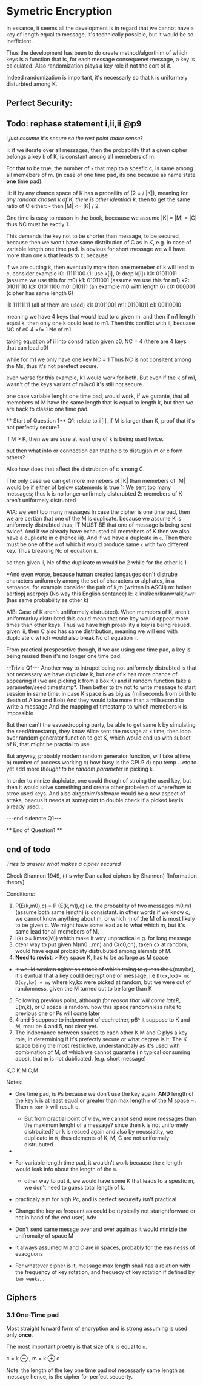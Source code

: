 # Symetric Encryption


In essance, it seems all the development is in regard that we cannot have a key of length equal to message,
it's technically possible, but it would be so inefficient. 

Thus the development has been to do create method/algorthim of which keys is a function that is, for each message consequenet message, a key is calculated. Also randomization plays a key role if not the cort of it.

Indeed randomization is important, it's necessarly so that `k` is uniformely disturbted among K.


## Perfect Security: 


Todo: rephase statement i,ii,ii @p9
-------


i _just assume it's secure so the rest point make sense_?

ii: 
 if we iterate over all messages, then the probability that a given
 cipher belongs a key `k` of K, is constant among all memebers of m. 

 For that to be true, the number of `k` that map to a spesfic c, is 
 same among all memebers of m. (in case of one time pad, its one
 because as name state **one** time pad). 

iii: 
  if by any chance space of K has a probaility of (2 = / |K|),
   meaning for _any random chosen k of K, there is other
   identiacl k_. then to get the same ratio of C either: 
         - then |M| <= |K| / 2.
  

One time is easy to reason in the book, beceause we assume |K| = 
|M| = |C| thus NC must be exctly 1.

This demands the key not to be shorter than message, to be secured, 
because then we won't have same distribution of C as in K, e.g. in 
case of variable length one time pad. Is obvious for short message
we will have more than one `k` that leads to `C`, because
 
 if we are cutting `k`, then eventually more than one memeber 
 of k will lead to c, consider example 
  i0: 11111100 (1: use k[i], 0: drop k[i]) 
  k0: 01011011 (assume we use this for m0)
  k1: 01011001 (assume we use this for m1)
  k2: 01011110 
  k3: 01011100
  m0: 010111   (an example m0 with length 6) 
  c0: 000001   (cipher has same length 6)
  
  i1: 11111111 (all of them are used)
  k1: 01011001
  m1: 01101011 
  c1: 00110010
  
  meaning we have 4 keys that would lead to c given m.
  and then if m1 length equal k, then only one k could 
  lead to m1. Then this conflict with ii, becuase NC 
  of c0 4 =/= 1 Nc of m1.
  
  taking equation of ii into consdiration given
  c0, NC = 4 (there are 4 keys that can lead c0)
  
  while for m1 we only have one key NC = 1 
  Thus NC is not consitent among the Ms, thus it's
  not perefect secure.

  even worse for this example, k1 would work for 
  both. But even if the k of m1, wasn't of the 
  keys variant of m0/c0 it's still not secure. 

  one case variable lenght one time pad, would
  work, if we gurante, that all memebers of M
  have the same length that is equal to length 
  k, but then we are back to classic one time
  pad. 

** Start of Question 1**
Q1: relate to ii[i], if M is larger than
 K, proof that it's not perfectly secure?

 if M > K, then we are sure at least 
 one of `k` is being used twice.
 
 but then what info or connection can that help 
 to distugish m or c form others? 

 Also how does that affect the distrubtion of c
 among C.

  The only case we can get more memebers of |K| than
  memebers of |M| would be if either of below statements
  is true
  1: We sent too many messages; thus k is no longer 
  unfirmely disturubted
  2: memebers of K aren't uniformely distrubted

  A1A: we sent too many messages
  In case the cipher is one time pad, then we 
  are certian that one of the M is duplicate.
  because we assume K is uniformely distrubted
  thus, IT MUST BE that one of message is being
  sent twice*. 
  And if we already have exhausted all memebers of K
  then we also have a duplicate in c (hence iii).
  And if we have a duplcate in `c`. Then there must be 
  one of the `m` of which it would produce same `c` with
  two different key. Thus breaking Nc of equation ii. 

  so then given ii, Nc of the duplicate m would 
  be 2 while for the other is 1. 

 *And even worse, because human created langauges
 don't distrube characters unifomrely among the
 set of characters or alphates, in a setnance.
 for example consider the pair of k,m (written in ASCII)
 m: hoiaer aertiopj aserpojs  (No way this English sentance)
 k: kllinalkenrlkanwralkjnwrl (has same probabiilty as other k)

 A1B: Case of K aren't unfiformely distrubted).
 When memebrs of K, aren't uniformarluy distrubted
 this could mean that one key would appear more times
 than other keys. Thus we have high proability a key
 is being resued. given iii, then C also has same 
 distribution, meaning we will end with duplciate c
 which would also break Nc of equation ii.

 From practical prespesctive though, if we are using
 one time pad, a key is being reused then it's no longer
 one time pad. 

 --Trivia Q1---
 Another way to intrupet being not uniformely distrubted
 is that not necessary we have duplciate k, but one of k has
 more chance of appearing if (we are picking k from a box K)
 and if random function take a parameter/seed timestamp*.
 Then better to try not to write message to start session in 
 same time. 
 in case K space is as big as 
 (miliseconds from birth to death of Alice and Bob)
 And they would take more than a milisecond to write a message
 And the mapping of timestamp to which memebers k is impossible 

 But then can't the eavsedropping party, be able to get same k
 by simulating the seed/timestamp, they know Alice sent the mssage
 at x time, then loop over random generator function to get K, which 
 would end up with subset of K, that might be practial to use 
 
 But anyway, probably modern random generator function, will take
 a)time, b) number of process working c) how busy is the CPU? 
 d) cpu temp ...etc to yet add more _thought to be random parameter_
 in picking `k`.

  In order to minize duplciate, one could though of stroing the used 
  key, but then it would solve something and create other probelem of 
  where/how to stroe used keys. And also alrgothim/software would be
  a new aspect of attaks, beacus it needs at somepoint to double check 
  if a picked key is already used...  

---end sidenote Q1---

** End of Question1 **

end of todo
--------
_Tries to answer what makes a cipher secured_

Check Shannon 1949, (it's why Dan called ciphers by Shannon) [Information theory] 

Conditions: 
 1. P(E(k,m0),c) = P (E(k,m1),c) i.e. the probablity of two messages m0,m1 (assume both 
 same length) is consistant. in other words if we know c, we cannot know anything about m, 
 or which m of the M of is most likely to be given c.
 We might have some lead as to what which m, but it's same lead for all memebers of M. 
 2. l(k) >= l(max(M)) which make it very unpractical e.g. for long message  
 3. otehr way to put given M(m0...mn) and C(c0,cn), taken cx at random, would have equal probabliity
 distrubuted among elemnts of M.
 4. **Need to revist**: > Key space K, has to be as large as M space 
   - ~~It would weaken aginst an attack of which trying to guess the `k`~~(maybe), it's evntual 
    that a key could decrypt one or message, i.e `D(cx,kx)= mx`  `D(cy,ky) = my`
     where ky,kx were picked at random, but we were out of randomness, given the M
     turned out to be large than K 
5. Following previous point, although _for reason that will come lateR_, E(m,k), or C
  space is random. how this space randomniess ralte to previous one or Ps will come
  later
6. ~~4 and 5 suppose to indpendent of each other, p8^~~ it suppose to K and M, mau be 4 
 and 5, not clear yet.
7. The indpenance between spaces to each other K,M and C plys a key role, in determining if it's
 prefectly secure or what degree is it. The K space being the most restrictive, understandbaly as
 it's used with combination of M, of which we cannot guarante (in typical consuming apps), that m
 is not dublicated. (e.g. short message)

K,C 
K,M
C,M

Notes:
- One time pad, is Ps because we don't use the key again. **AND**
  length of the key `k` is at least equal or greater than max length 
  `m` of the M space ~. Then `m xor k` will result c.   
  - But from practial point of view, we cannot send more messages than
  the maximum lenght of a message? since then k is not uniformely distrbuited?
   or k is resued again and also by necssiatity, we duplicate in `M`,
  thus elements of K, M, C are not uniformaly distrubuted 
  
- 
- For variable length time pad, it wouldn't work because the `c` length would 
  leak info about the length of the `m`.  
   - other way to put it, we would have some K that leads to a spesfic m, we don't
   need to guess total length of k. 
- practicaly aim for high Pc, and is perfect secureity isn't practical
- Change the key as frequent as could be (typically not starightforward or not in 
 hand of the end user) Adv
- Don't send same messge over and over again as it would minizie the unifromaity of space M
- It always assumed M and C are in spaces, probably for the easinesss of evacguons
- For whatever cipher is it, message max length shall has a relation with the frequency 
 of key rotation, and frequecy of key rotation if defined by `two weeks`...

## Ciphers
### 3.1 One-Time pad

Most straight forward form of encryption and is strong assuming is used only **once**.

The most important proetry is that size of `k` is equal to `m`. 

c = k ⊕ , m = k ⊕ c 

Note: the length of the key one time pad not necessarly same length as message
hence, is the cipher for perfect secuerty. 



